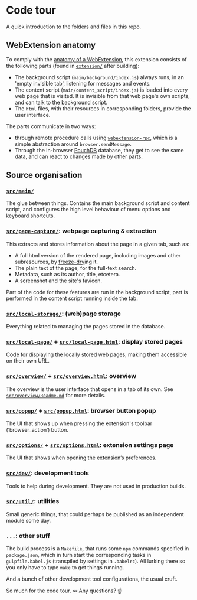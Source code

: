 # Code tour

A quick introduction to the folders and files in this repo.

## WebExtension anatomy

To comply with the [anatomy of a WebExtension](https://developer.mozilla.org/en-US/Add-ons/WebExtensions/Anatomy_of_a_WebExtension),
this extension consists of the following parts (found in [`extension/`](extension/) after building):

- The background script (`main/background/index.js`) always runs, in an 'empty invisible tab',
  listening for messages and events.
- The content script (`main/content_script/index.js`) is loaded into every web page that is
  visited. It is invisible from that web page's own scripts, and can talk to the background script.
- The `html` files, with their resources in corresponding folders, provide the user interface.

The parts communicate in two ways:
- through remote procedure calls using [`webextension-rpc`](https://www.npmjs.com/package/webextension-rpc), which is a simple abstraction
  around `browser.sendMessage`.
- Through the in-browser [PouchDB](https://pouchdb.com/) database, they get to see the same data,
  and can react to changes made by other parts.

## Source organisation

### [`src/main/`](src/main/)

The glue between things. Contains the main background script and content script, and configures
the high level behaviour of menu options and keyboard shortcuts.

### [`src/page-capture/`](src/page-capture/): webpage capturing & extraction

This extracts and stores information about the page in a given tab, such as:
- A full html version of the rendered page, including images and other subresources, by
  [freeze-dry](https://github.com/WebMemex/freeze-dry/)ing it.
- The plain text of the page, for the full-text search.
- Metadata, such as its author, title, etcetera.
- A screenshot and the site's favicon.

Part of the code for these features are run in the background script, part is performed in the
content script running inside the tab.

### [`src/local-storage/`](src/local-storage/): (web)page storage

Everything related to managing the pages stored in the database.

### [`src/local-page/`](src/local-page/) + [`src/local-page.html`](src/local-page.html): display stored pages

Code for displaying the locally stored web pages, making them accessible on their own URL.

### [`src/overview/`](src/overview/) + [`src/overview.html`](src/overview.html): overview

The overview is the user interface that opens in a tab of its own. See
[`src/overview/Readme.md`](src/overview/Readme.md) for more details.

### [`src/popup/`](src/popup/) + [`src/popup.html`](src/popup.html): browser button popup

The UI that shows up when pressing the extension's toolbar (‘browser_action’) button.

### [`src/options/`](src/options/) + [`src/options.html`](src/options.html): extension settings page

The UI that shows when opening the extension’s preferences.

### [`src/dev/`](src/dev/): development tools

Tools to help during development. They are not used in production builds.

### [`src/util/`](src/util/): utilities

Small generic things, that could perhaps be published as an independent module some day.

### `...`: other stuff

The build process is a `Makefile`, that runs some `npm` commands specified in `package.json`, which
in turn start the corresponding tasks in `gulpfile.babel.js` (transpiled by settings in `.babelrc`).
All lurking there so you only have to type `make` to get things running.

And a bunch of other development tool configurations, the usual cruft.

So much for the code tour. :zzz:  Any questions? :point_up:
